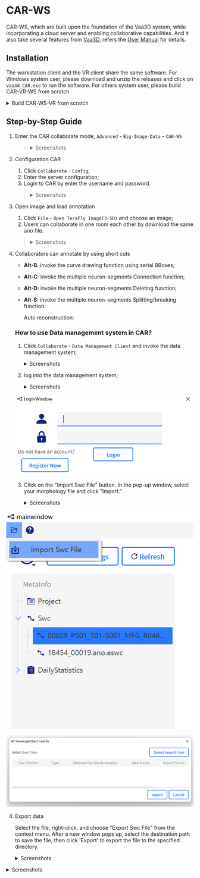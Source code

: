 # CAR-WS

CAR-WS, which are built upon the foundation of the Vaa3D system, while incorporating a cloud server and enabling collaborative capabilities. And it also take several features from [Vaa3D](http://www.vaa3d.org/), refers the [User Manual](https://github.com/Vaa3D/Vaa3D_Wiki/wiki/UserManual.wiki) for details.

## Installation

The workstation client and the VR client share the same software. For Windows system user, please download and unzip the releases and click on `vaa3d_CAR.exe` to run the software. For others system user, please build CAR-VR-WS from scratch.

<details>
<summary>Build CAR-WS-VR from scratch</summary>

CAR-WS and CAR-VR clients share the same codebase based on Qt 4.7.3. You can refer to the following tutorials to compile.

- [On Linux](https://github.com/Vaa3D/Vaa3D_Wiki/wiki/Build-Vaa3D-on-Linux): Build CAR-VR-WS with MSVC and QMake.
- [On Windows](https://github.com/Vaa3D/Vaa3D_Wiki/wiki/Build-Vaa3D-on-Windows-(QMake)): Build CAR-VR-WS with LLVM and QMake.
- [On Mac](https://github.com/Vaa3D/Vaa3D_Wiki/wiki/Build-Vaa3D-on-Mac-OS): Build CAR-VR-WS with GCC and 
</details>

## Step-by-Step Guide

1. Enter the CAR collaborate mode, `Advanced` - `Big-Image-Data` - `CAR-WS`
    > <details>
    > <summary>Screenshots</summary>
    >
    > ![Entering](../assets/ws_entering.png)
    > </details>

2. Configuration CAR
    1. Click `Collaborate` - `Config`;
    2. Enter the server configuration;
    3. Login to CAR by enter the username and password.
    > <details>
    > <summary>Screenshots</summary>
    >
    > ![Configuration](../assets/ws_config.png)
    >
    > ![Authorization](../assets/ws_auth.png)
    > </details>

3. Open image and load annotation
    1. Click `File` - `Open TeraFly Image(3-5D)` and choose an image;
    2. Users can collaborate in one room each other by download the same ano file.
    > <details>
    > <summary>Screenshots</summary>
    >
    > ![Load Ano 1](../assets/ws_load_ano_1.png)
    >
    > ![Load Ano 2](../assets/ws_load_ano_2.png)
    > </details>

4. Collaborators can annotate by using short cuts

    - **Alt-B**: invoke the curve drawing function using serial BBoxes;

    - **Alt-C**: invoke the multiple neuron-segments Connection function;

    - **Alt-D**: invoke the multiple neuron-segments Deleting function;

    - **Alt-S**: invoke the multiple neuron-segments Splitting/breaking function.

      Auto reconstruction:

      

    ### How to use Data management system in CAR?

    1) Click `Collaborate` - `Data Management Client` and invoke the data management system;

       <details>
       <summary>Screenshots</summary>
       
       ![ws_dbms_01](../assets/ws_dbms_01.png)
       
       
    
    2. log into the data management system;
    
       <details>
       <summary>Screenshots</summary>
    
    ![ws_dbms_login](../assets/ws_dbms_login.png)
    
    3. Click on the "Import Swc File" button. In the pop-up window, select your morphology file and click "Import."
    
       <details>
       <summary>Screenshots</summary>

![ws_dbms_import_swc_01](../assets/ws_dbms_import_swc_01.png)

![ws_dbms_import_swc_02](../assets/ws_dbms_import_swc_02.png)

4. Export data

   Select the file, right-click, and choose "Export Swc File" from the context menu. After a new window pops up, select the destination path to save the file, then click 'Export' to export the file to the specified directory.
   
   <details>
   <summary>Screenshots</summary>
   
   ![ws_dbms_export_swc_01](../assets/ws_dbms_export_swc_01.png)

<details>
<summary>Screenshots</summary>

![ws_dbms_export_swc_02](../assets/ws_dbms_export_swc_02.png)



5. Version Control 

   1. Select the file, right-click, and choose "Version Control" from the context menu.
   
   <details>
   <summary>Screenshots</summary>

![version_control_00](../assets/version_control_00.png)

 2. A new window will appear, allowing the user to specify any timestamp for exporting or reverting to  

    the reconstructed morphology using the 'Export' and 'Revert' buttons. This feature enables tracing back to historical reconstruction data at any desired moment.

<details>
<summary>Screenshots</summary>

![version_control_01](../assets/version_control_01.png)

3. Select "Export," and a new window will appear. In this window, users can view specific features of the exported morphology, including Swc Node Number, and choose the save path for the exported file.

<details>
<summary>Screenshots</summary>

![version_control_02](../assets/version_control_02.png)
